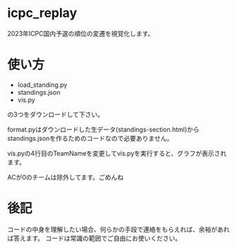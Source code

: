 # icpc_replay
2023年ICPC国内予選の順位の変遷を視覚化します。

# 使い方
- load_standing.py
- standings.json
- vis.py

の3つをダウンロードして下さい。

format.pyはダウンロードした生データ(standings-section.html)からstandings.jsonを作るためのコードなので必要ありません。

vis.pyの4行目のTeamNameを変更してvis.pyを実行すると、グラフが表示されます。

ACが0のチームは除外してます。ごめんね

# 後記
コードの中身を理解したい場合、何らかの手段で連絡をもらえれば、余裕があれば答えます。
コードは常識の範囲でご自由にお使いください。
